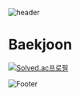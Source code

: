 ![header](https://capsule-render.vercel.app/api?type=waving&color=yellow&height=300&section=header&text=SongMin_Han&fontSize=90)

# Baekjoon
[![Solved.ac프로필](http://mazassumnida.wtf/api/v2/generate_badge?boj=thdals7799)](https://solved.ac/thdals7799)

![Footer](https://capsule-render.vercel.app/api?type=waving&color=yellow&height=200&section=footer)
